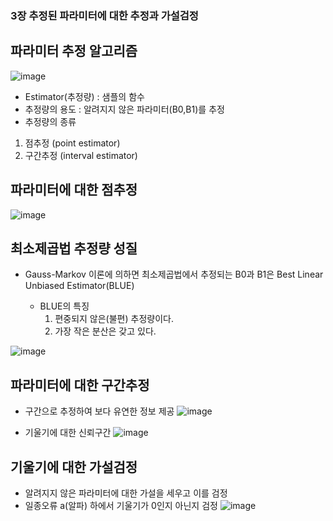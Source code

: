 ### 3장 추정된 파라미터에 대한 추정과 가설검정

## 파라미터 추정 알고리즘
![image](https://user-images.githubusercontent.com/79880336/109665420-7d818480-7bb1-11eb-9e5b-a22f48d21fa8.png)


- Estimator(추정량) : 샘플의 함수 
- 추정량의 용도 : 알려지지 않은 파라미터(B0,B1)를 추정
- 추정량의 종류
1) 점추정 (point estimator)
2) 구간추정 (interval estimator)

## 파라미터에 대한 점추정
![image](https://user-images.githubusercontent.com/79880336/109665456-870aec80-7bb1-11eb-84d6-ddd1c722025c.png)


## 최소제곱법 추정량 성질
- Gauss-Markov 이론에 의하면 최소제곱법에서 추정되는 B0과 B1은 Best Linear Unbiased Estimator(BLUE)

  - BLUE의 특징
    1. 편중되지 않은(불편) 추정량이다.
    2. 가장 작은 분산은 갖고 있다.
    
 ![image](https://user-images.githubusercontent.com/79880336/109664724-c8e76300-7bb0-11eb-9c00-84d6e1ec5d00.png)

## 파라미터에 대한 구간추정
- 구간으로 추정하여 보다 유연한 정보 제공
![image](https://user-images.githubusercontent.com/79880336/109664852-ef0d0300-7bb0-11eb-8255-ca89a9880712.png)

- 기울기에 대한 신뢰구간
![image](https://user-images.githubusercontent.com/79880336/109664907-00560f80-7bb1-11eb-815c-5a9c30444be5.png)

## 기울기에 대한 가설검정
- 알려지지 않은 파라미터에 대한 가설을 세우고 이를 검정
- 일종오류 a(알파) 하에서 기울기가 0인지 아닌지 검정
![image](https://user-images.githubusercontent.com/79880336/109665286-5925a800-7bb1-11eb-9f29-72834b1c93dc.png)



